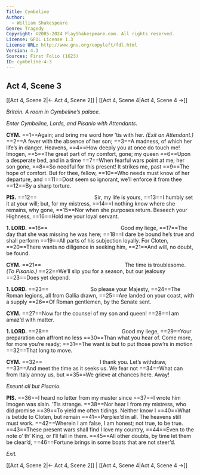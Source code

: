 ```yaml
---
Title: Cymbeline
Author: 
  - William Shakespeare
Genre: Tragedy
Copyright: ©2005-2024 PlayShakespeare.com. All rights reserved.
License: GFDL License 1.3
License URL: http://www.gnu.org/copyleft/fdl.html
Version: 4.3
Sources: First Folio (1623)
ID: cymbeline-4-3
---
```


## Act 4, Scene 3
[[Act 4, Scene 2|← Act 4, Scene 2]] | [[Act 4, Scene 4|Act 4, Scene 4 →]]

*Britain. A room in Cymbeline’s palace.*

*Enter Cymbeline, Lords, and Pisanio with Attendants.*

**CYM.**
==1==Again; and bring me word how ’tis with her.
*(Exit an Attendant.)*
==2==A fever with the absence of her son;
==3==A madness, of which her life’s in danger. Heavens,
==4==How deeply you at once do touch me! Imogen,
==5==The great part of my comfort, gone; my queen
==6==Upon a desperate bed, and in a time
==7==When fearful wars point at me; her son gone,
==8==So needful for this present! It strikes me, past
==9==The hope of comfort. But for thee, fellow,
==10==Who needs must know of her departure, and
==11==Dost seem so ignorant, we’ll enforce it from thee
==12==By a sharp torture.

**PIS.**
==12==           Sir, my life is yours,
==13==I humbly set it at your will; but, for my mistress,
==14==I nothing know where she remains, why gone,
==15==Nor when she purposes return. Beseech your Highness,
==16==Hold me your loyal servant.

**1. LORD.**
==16==              Good my liege,
==17==The day that she was missing he was here;
==18==I dare be bound he’s true and shall perform
==19==All parts of his subjection loyally. For Cloten,
==20==There wants no diligence in seeking him,
==21==And will, no doubt, be found.

**CYM.**
==21==                The time is troublesome.
*(To Pisanio.)*
==22==We’ll slip you for a season, but our jealousy
==23==Does yet depend.

**1. LORD.**
==23==        So please your Majesty,
==24==The Roman legions, all from Gallia drawn,
==25==Are landed on your coast, with a supply
==26==Of Roman gentlemen, by the Senate sent.

**CYM.**
==27==Now for the counsel of my son and queen!
==28==I am amaz’d with matter.

**1. LORD.**
==28==              Good my liege,
==29==Your preparation can affront no less
==30==Than what you hear of. Come more, for more you’re ready;
==31==The want is but to put those pow’rs in motion
==32==That long to move.

**CYM.**
==32==           I thank you. Let’s withdraw,
==33==And meet the time as it seeks us. We fear not
==34==What can from Italy annoy us, but
==35==We grieve at chances here. Away!

*Exeunt all but Pisanio.*

**PIS.**
==36==I heard no letter from my master since
==37==I wrote him Imogen was slain. ’Tis strange.
==38==Nor hear I from my mistress, who did promise
==39==To yield me often tidings. Neither know I
==40==What is betide to Cloten, but remain
==41==Perplex’d in all. The heavens still must work.
==42==Wherein I am false, I am honest; not true, to be true.
==43==These present wars shall find I love my country,
==44==Even to the note o’ th’ King, or I’ll fall in them.
==45==All other doubts, by time let them be clear’d,
==46==Fortune brings in some boats that are not steer’d.

*Exit.*

[[Act 4, Scene 2|← Act 4, Scene 2]] | [[Act 4, Scene 4|Act 4, Scene 4 →]]